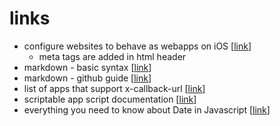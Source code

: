 # links

* configure websites to behave as webapps on iOS [[link](https://developer.apple.com/library/archive/documentation/AppleApplications/Reference/SafariWebContent/ConfiguringWebApplications/ConfiguringWebApplications.html#//apple_ref/doc/uid/TP40002051-CH3-SW1)]
	* meta tags are added in html header
* markdown - basic syntax [[link](https://www.markdownguide.org/basic-syntax/)]
* markdown - github guide [[link](https://guides.github.com/features/mastering-markdown/)]
* list of apps that support x-callback-url [[link](http://x-callback-url.com/apps/)]
* scriptable app script documentation [[link](https://docs.scriptable.app/script/)]
* everything you need to know about Date in Javascript [[link](https://css-tricks.com/everything-you-need-to-know-about-date-in-javascript/)]
